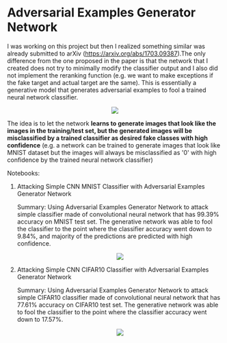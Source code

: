 # Adversarial Examples Generator Network
I was working on this project but then I realized something similar was already submitted to arXiv (https://arxiv.org/abs/1703.09387).The only difference from the one proposed in the paper is that the network that I created does not try to minimally modify the classifier output and I also did not implement the reranking function (e.g. we want to make exceptions if the fake target and actual target are the same). This is essentially a generative model that generates adversarial examples to fool a trained neural network classifier.

<p align="center">
  <img src="https://github.com/rrwiyatn/deeplearning-ai/blob/master/adversarial_transformation_networks/diagrams/adversarial-examples-generator-network.jpg">
</p>

The idea is to let the network **learns to generate images that look like the images in the training/test set, but the generated images will be misclassified by a trained classifier as desired fake classes with high confidence** (e.g. a network can be trained to generate images that look like MNIST dataset but the images will always be misclassified as '0' with high confidence by the trained neural network classifier)

Notebooks:
1. Attacking Simple CNN MNIST Classifier with Adversarial Examples Generator Network
    
    Summary: Using Adversarial Examples Generator Network to attack simple classifier made of convolutional neural network that has 99.39% accuracy on MNIST test set. The generative network was able to fool the classifier to the point where the classifier accuracy went down to 9.84%, and majority of the predictions are predicted with high confidence.

    <p align="center">
    <img src="https://github.com/rrwiyatn/deeplearing-ai/blob/master/adversarial_transformation_networks/images/notebook1.png">
    </p>

2. Attacking Simple CNN CIFAR10 Classifier with Adversarial Examples Generator Network
    
    Summary: Using Adversarial Examples Generator Network to attack simple CIFAR10 classifier made of convolutional neural network that has 77.61% accuracy on CIFAR10 test set. The generative network was able to fool the classifier to the point where the classifier accuracy went down to 17.57%.

    <p align="center">
    <img src="https://github.com/rrwiyatn/deeplearning-ai/blob/master/adversarial_transformation_networks/images/notebook2.png">
    </p>
